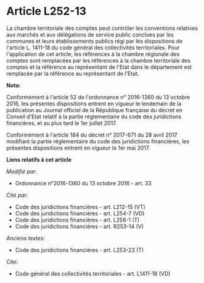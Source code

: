 # Article L252-13

La chambre territoriale des comptes peut contrôler les  conventions relatives aux marchés et aux délégations de service
public conclues par les communes et leurs établissements publics régi par les dispositions de l'article L. 1411-18 du code
général des collectivités territoriales. Pour l'application de cet article, les références à la chambre régionale des comptes
sont remplacées par les références à la chambre territoriale des comptes et la référence au représentant de l'Etat dans le
département est remplacée par la référence au représentant de l'Etat.

**Nota:**

Conformément à l'article 52 de l'ordonnance n° 2016-1360 du 13 octobre 2016, les présentes dispositions entrent en vigueur le
lendemain de la publication au Journal officiel de la République française du décret en Conseil d'Etat relatif à la partie
réglementaire du code des juridictions financières, et au plus tard le 1er juillet 2017.

Conformément à l'article 184 du décret n° 2017-671 du 28 avril 2017 modifiant la partie réglementaire du code des
juridictions financières, les présentes dispositions entrent en vigueur le 1er mai 2017.

**Liens relatifs à cet article**

_Modifié par_:

  - Ordonnance n°2016-1360 du 13 octobre 2016 - art. 33

_Cité par_:

  - Code des juridictions financières - art. L212-15 (VT)
  - Code des juridictions financières - art. L254-7 (VD)
  - Code des juridictions financières - art. L256-1 (T)
  - Code des juridictions financières - art. R253-14 (V)

_Anciens textes_:

  - Code des juridictions financières - art. L253-23 (T)

_Cite_:

  - Code général des collectivités territoriales - art. L1411-18 (VD)
